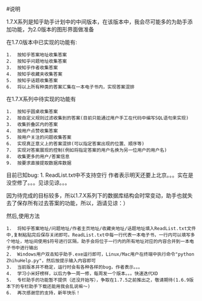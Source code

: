 #说明

1.7.X系列是知乎助手计划中的中间版本，在该版本中，我会尽可能多的为助手添加功能，为2.0版本的图形界面做准备

在1.7.0版本中已实现的功能有:

    1.  按知乎答案地址收集答案
    2.  按知乎问题地址收集答案
    3.  按知乎作者收集答案
    4.  按知乎收藏夹收集答案
    5.  按知乎话题收集答案
    6.  将以上所有种类的答案汇集在一本电子书内，实现答案混排

在1.7.X系列中待实现的功能有
  
    1.  按知乎圆桌收集答案
    2.  按自定义规则过滤收集到的答案(目前只能通过用户手工在代码中编写SQL语句来实现)
    3.  收集折叠区内的答案
    4.  按用户点赞收集答案
    5.  按用户关注的问题收集答案
    6.  实现真正意义上的答案混排(可以指定答案出现的位置、顺序等)
    7.  实现对答案展现的控制(例如将指定答案的用户名换为另一位用户的用户名)
    8.  收集更多的用户/答案信息
    9.  按要求直接提取数据库数据

目前已知bug:
    1.  ReadList.txt中不支持空行
    作者表示明天还要上北京。。。实在是没空修了。。。见谅见谅。。。

因为待完成的目标较多，所以1.7.X系列下的数据库结构会时常变动，助手也就失去了保存所有过去答案的功能，所以，涵请见谅：）

然后,使用方法

    1.  将知乎答案地址/问题地址/作者主页地址/收藏夹地址/话题地址填入ReadList.txt文件中,复制粘贴完后保存关闭即可。ReadList.txt中每一行代表一本电子书，一行内可以填写多个地址，地址间使用$符号进行区隔，助手会将位于一行内的所有地址对应的内容合并到一本电子书中进行输出
    2.  Windows用户双击知乎助手.exe运行即可，Linux/Mac用户在终端中执行命令"python ZhihuHelp.py"，然后按提示输入内容即可
    3.  当前版本并不稳定，运行时会有各种各样的bug，作者表示。。。
    4.  学习小米好榜样，以后力争一周一修，每周发一个版本。。。快速迭代XD
    5.  专栏助手的功能暂不提供（还没开始写），争取在1.7.5之前推出之，敬请期待(1.6.9版本下的专栏助手下载还能用我会乱说嘛～)
    6.  再次感谢您的支持，新年快乐！

